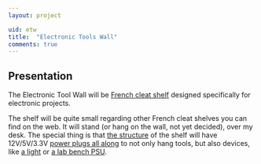 ```yaml
---
layout: project

uid: etw
title:  "Electronic Tools Wall"
comments: true
---
```


<h2>Presentation</h2>

<p>
  The Electronic Tool Wall will be
  <a href="https://www.google.fr/search?q=french+cleat+shelf">French cleat shelf</a>
  designed specifically for electronic projects.
</p>

<p>
  The shelf will be quite small regarding other French cleat shelves you can find on the web.
  It will stand (or hang on the wall, not yet decided), over my desk. The special thing
  is that <a href="{{"/tasks/etw/01.html" | relative_url}}">the structure</a> of the shelf
  will have 12V/5V/3.3V
  <a href="{{"/tasks/etw/03.html" | relative_url}}">power plugs all along</a>
  to not only hang tools, but also devices, like
  <a href="{{"/tasks/etw/07.html" | relative_url}}">a light</a> or
  <a href="{{"/tasks/etw/05.html" | relative_url}}">a lab bench PSU</a>.
</p>
